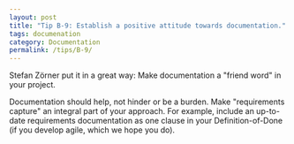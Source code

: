 ```yaml
---
layout: post
title: "Tip B-9: Establish a positive attitude towards documentation."
tags: documenation
category: Documentation
permalink: /tips/B-9/
---
```


Stefan Zörner put it in a great way: Make documentation a "friend word" in your project.

Documentation should help, not hinder or be a burden. Make "requirements capture" an integral part of your approach. For example, include an up-to-date requirements documentation as one clause in your Definition-of-Done (if you develop agile, which we hope you do).